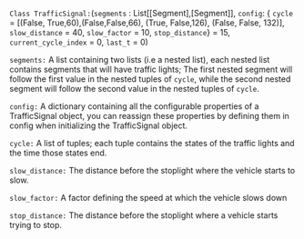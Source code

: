 `Class TrafficSignal:`(`segments` : List[[Segment],[Segment]], `config`: { `cycle` =  [(False, True,60),(False,False,66), (True, False,126), (False, False, 132)], `slow_distance` = 40, `slow_factor` = 10, `stop_distance`} = 15, `current_cycle_index` = 0, `last_t` = 0)

`segments:` A list containing two lists (i.e a nested list), each nested list contains segments that will have traffic lights; The first nested segment will follow the first value in the nested tuples of `cycle`, while the second nested segment will follow the second value in the nested tuples of `cycle`.

`config:` A dictionary containing all the configurable properties of a TrafficSignal object, you can reassign these properties by defining them in config when initializing the TrafficSignal object.

`cycle:` A list of tuples; each tuple contains the states of the traffic lights and the time those states end. 

`slow_distance:` The distance before the stoplight where the vehicle starts to slow.

`slow_factor:` A factor defining the speed at which the vehicle slows down

`stop_distance:` The distance before the stoplight where a vehicle starts trying to stop.